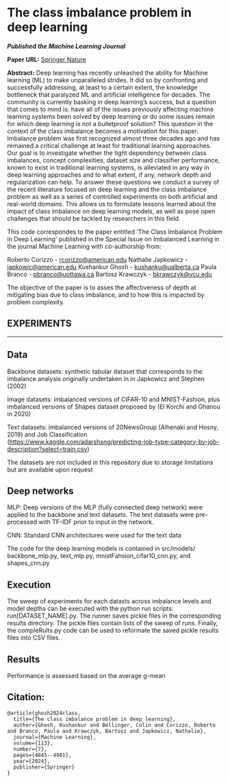 # The class imbalance problem in deep learning

***Published the Machine Learning Journal***

**Paper URL:** [Springer Nature](https://link.springer.com/article/10.1007/s10994-022-06268-8)

**Abstract:** Deep learning has recently unleashed the ability for Machine learning (ML) to make unparalleled strides. It did so by confronting and successfully addressing, at least to a certain extent, the knowledge bottleneck that paralyzed ML and artificial intelligence for decades. The community is currently basking in deep learning’s success, but a question that comes to mind is: have all of the issues previously affecting machine learning systems been solved by deep learning or do some issues remain for which deep learning is not a bulletproof solution? This question in the context of the class imbalance becomes a motivation for this paper. Imbalance problem was first recognized almost three decades ago and has remained a critical challenge at least for traditional learning approaches. Our goal is to investigate whether the tight dependency between class imbalances, concept complexities, dataset size and classifier performance, known to exist in traditional learning systems, is alleviated in any way in deep learning approaches and to what extent, if any, network depth and regularization can help. To answer these questions we conduct a survey of the recent literature focused on deep learning and the class imbalance problem as well as a series of controlled experiments on both artificial and real-world domains. This allows us to formulate lessons learned about the impact of class imbalance on deep learning models, as well as pose open challenges that should be tackled by researchers in this field.


This code correspondes to the paper entitled 'The Class Imbalance Problem in Deep Learning' published in the Special Issue on Imbalanced Learning in the journal Machine Learning with co-authorship from:

Roberto Corizzo - rcorizzo@american.edu Nathalie Japkowicz - japkowic@american.edu Kushankur Ghosh - kushanku@ualberta.ca Paula Branco - pbranco@uottawa.ca Bartosz Krawczyk - bkrawczyk@vcu.edu

The objective of the paper is to asses the affectiveness of depth at mitigating bias due to class imbalance, and to how this is impacted by problem complexity.

EXPERIMENTS
-------------------------------------------
-------------------------------------------
Data
-------------------------------------------

Backbone datasets: synthetic tabular dataset that corresponds to the imbalance analysis originally undertaken in  in Japkowicz and Stephen (2002)

Image datasets: imbalanced versions of CIFAR-10 and MNIST-Fashion, plus imbalanced versions of Shapes dataset proposed by (El Korchi and Ghanou in 2020)

Text datasets: imbalanced versions of 20NewsGroup (Alhenaki and Hosny, 2019) and Job Classification (https://www.kaggle.com/adarshsng/predicting-job-type-category-by-job-description?select=train.csv)

The datasets are not included in this repository due to storage limitations but are available upon request

Deep networks
-------------------------------------------
MLP: Deep versions of the MLP (fully connected deep network) were applied to the backbone and text datasets. The text datasets were pre-processed with TF-IDF prior to input in the network. 

CNN: Standard CNN architectures were used for the text data

The code for the deep learning models is contained in src/models/ backbone_mlp.py, text_mlp.py, mnistFahsion_cifar10_cnn.py, and shapes_cnn.py

Execution
-------------------------------------------

The sweep of experiments for each datasts across imbalance levels and model depths can be executed with the python run scripts: run[DATASET_NAME].py. The runner saves pickle files in the corresponding results directory. The pickle files contain lists of the sweep of runs. Finally, the compleRults.py code can be used to reformate the saved pickle results files into CSV files. 

Results
-------------------------------------------
Performance is assessed based on the average g-mean


## Citation: 
```
@article{ghosh2024class,
  title={The class imbalance problem in deep learning},
  author={Ghosh, Kushankur and Bellinger, Colin and Corizzo, Roberto and Branco, Paula and Krawczyk, Bartosz and Japkowicz, Nathalie},
  journal={Machine Learning},
  volume={113},
  number={7},
  pages={4845--4901},
  year={2024},
  publisher={Springer}
}
```
